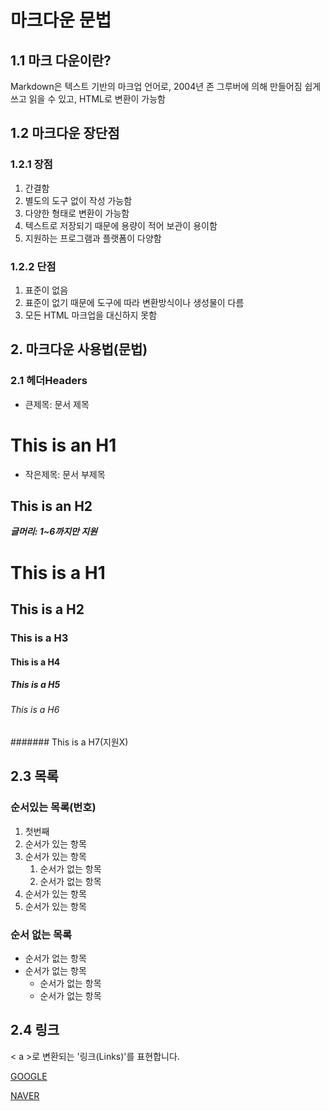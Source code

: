 # 마크다운 문법

## 1.1 마크 다운이란?

Markdown은 텍스트 기반의 마크업 언어로, 2004년 존 그루버에 의해 만들어짐
쉽게 쓰고 읽을 수 있고, HTML로 변환이 가능함

## 1.2 마크다운 장단점
### 1.2.1 장점
1. 간결함
2. 별도의 도구 없이 작성 가능함
3. 다양한 형태로 변환이 가능함
4. 텍스트로 저장되기 때문에 용량이 적어 보관이 용이함
5. 지원하는 프로그램과 플랫폼이 다양함

### 1.2.2 단점
1. 표준이 없음
2. 표준이 없기 때문에 도구에 따라 변환방식이나 생성물이 다름
3. 모든 HTML 마크업을 대신하지 못함

## 2. 마크다운 사용법(문법)
### 2.1 헤더Headers

* 큰제목: 문서 제목

This is an H1 
=============

* 작은제목: 문서 부제목

This is an H2   
-------------

***글머리: 1~6까지만 지원***
# This is a H1  
## This is a H2
### This is a H3
#### This is a H4
##### This is a H5
###### This is a H6
####### This is a H7(지원X)

## 2.3 목록
### 순서있는 목록(번호)
1. 첫번째
1. 순서가 있는 항목
1. 순서가 있는 항목
    1. 순서가 없는 항목
    1. 순서가 없는 항목
1. 순서가 있는 항목
1. 순서가 있는 항목

### 순서 없는 목록
- 순서가 없는 항목
- 순서가 없는 항목
    - 순서가 없는 항목
    - 순서가 없는 항목

## 2.4 링크 
< a >로 변환되는 '링크(Links)'를 표현합니다.

[GOOGLE](https://google.com)

[NAVER](https://naver.com)




